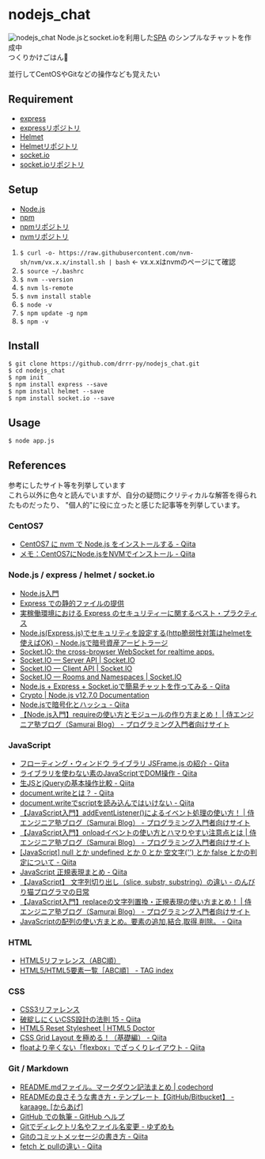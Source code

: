 # nodejs_chat
![nodejs_chat](https://github.com/S-Del/github_imgs/blob/master/nodejs_chat/chat540.gif)
Node.jsとsocket.ioを利用した[SPA](https://digitalidentity.co.jp/blog/creative/about-single-page-application.html)
のシンプルなチャットを作成中  
つくりかけごはん:rice:  
  
並行してCentOSやGitなどの操作なども覚えたい

## Requirement
- [express](https://expressjs.com/ja/)
- [expressリポジトリ](https://github.com/expressjs/expressjs.com)
- [Helmet](https://helmetjs.github.io/)
- [Helmetリポジトリ](https://github.com/helmetjs/helmet)
- [socket.io](https://socket.io/)
- [socket.ioリポジトリ](https://github.com/socketio/socket.io)

## Setup
- [Node.js](https://nodejs.org/ja/)
- [npm](https://www.npmjs.com/)
- [npmリポジトリ](https://github.com/npm/cli)
- [nvmリポジトリ](https://github.com/nvm-sh/nvm)
1. `$ curl -o- https://raw.githubusercontent.com/nvm-sh/nvm/vx.x.x/install.sh | bash` <- vx.x.xはnvmのページにて確認
2. `$ source ~/.bashrc`
3. `$ nvm --version`
4. `$ nvm ls-remote`
5. `$ nvm install stable`
6. `$ node -v`
7. `$ npm update -g npm`
8. `$ npm -v`

## Install
`$ git clone https://github.com/drrr-py/nodejs_chat.git`  
`$ cd nodejs_chat`  
`$ npm init`  
`$ npm install express --save`  
`$ npm install helmet --save`  
`$ npm install socket.io --save`  

## Usage
`$ node app.js`  

## References
参考にしたサイト等を列挙しています  
これら以外に色々と読んでいますが、自分の疑問にクリティカルな解答を得られたものだったり、
"個人的"に役に立ったと感じた記事等を列挙しています。
### CentOS7
- [CentOS7 に nvm で Node.js をインストールする - Qiita](https://qiita.com/tomy0610/items/6631a04c0e6ea8621b21)
- [メモ：CentOS7にNode.jsをNVMでインストール - Qiita](https://qiita.com/ysti/items/0c79d0d5e998e5861be2)
### Node.js / express / helmet / socket.io
- [Node.js入門](http://www.tohoho-web.com/ex/nodejs.html)
- [Express での静的ファイルの提供](https://expressjs.com/ja/starter/static-files.html)
- [実稼働環境における Express のセキュリティーに関するベスト・プラクティス](https://expressjs.com/ja/advanced/best-practice-security.html)
- [Node.js(Express.js)でセキュリティを設定する(http脆弱性対策はhelmetを使えばOK) - Node.jsで暗号資産アービトラージ](https://www.kennejs.com/entry/2019/01/12/002142)
- [Socket.IO: the cross-browser WebSocket for realtime apps.](https://jxck.github.io/socket.io/)
- [Socket.IO  —  Server API | Socket.IO](https://socket.io/docs/server-api/)
- [Socket.IO  —  Client API | Socket.IO](https://socket.io/docs/client-api/)
- [Socket.IO  —  Rooms and Namespaces | Socket.IO](https://socket.io/docs/rooms-and-namespaces/)
- [Node.js + Express + Socket.ioで簡易チャットを作ってみる - Qiita](https://qiita.com/riku-shiru/items/ffba3448f3aff152b6c1)
- [Crypto | Node.js v12.7.0 Documentation](https://nodejs.org/api/crypto.html)
- [Node.jsで暗号化とハッシュ - Qiita](https://qiita.com/_daisuke/items/990513e89ca169e9c4ad)
- [【Node.js入門】requireの使い方とモジュールの作り方まとめ！ | 侍エンジニア塾ブログ（Samurai Blog） - プログラミング入門者向けサイト](https://www.sejuku.net/blog/77966)
### JavaScript
- [フローティング・ウィンドウ ライブラリ JSFrame.js の紹介 - Qiita](https://qiita.com/riversun/items/1adffa5674bc5123b16d)
- [ライブラリを使わない素のJavaScriptでDOM操作 - Qiita](https://qiita.com/kouh/items/dfc14d25ccb4e50afe89)
- [生JSとjQueryの基本操作比較 - Qiita](https://qiita.com/shshimamo/items/ba3a57a81d9780030969)
- [document.writeとは？ - Qiita](https://qiita.com/a12345/items/0f9f7df07d0d2cb4f668)
- [document.writeでscriptを読み込んではいけない - Qiita](https://qiita.com/aya_taka/items/1255909b3db622272cee)
- [【JavaScript入門】addEventListener()によるイベント処理の使い方！ | 侍エンジニア塾ブログ（Samurai Blog） - プログラミング入門者向けサイト](https://www.sejuku.net/blog/57625)
- [【JavaScript入門】onloadイベントの使い方とハマりやすい注意点とは | 侍エンジニア塾ブログ（Samurai Blog） - プログラミング入門者向けサイト](https://www.sejuku.net/blog/19754)
- [\[JavaScript\] null とか undefined とか 0 とか 空文字('') とか false とかの判定について - Qiita](https://qiita.com/phi/items/723aa59851b0716a87e3)
- [JavaScript 正規表現まとめ - Qiita](https://qiita.com/iLLviA/items/b6bf680cd2408edd050f)
- [【JavaScript】 文字列切り出し（slice, substr, substring）の違い - のんびり猫プログラマの日常](http://catprogram.hatenablog.com/entry/2013/05/13/231457)
- [【JavaScript入門】replaceの文字列置換・正規表現の使い方まとめ！ | 侍エンジニア塾ブログ（Samurai Blog） - プログラミング入門者向けサイト](https://www.sejuku.net/blog/21107)
- [JavaScriptの配列の使い方まとめ。要素の追加,結合,取得,削除。 - Qiita](https://qiita.com/takeharu/items/d75f96f81ff83680013f)
### HTML
- [HTML5リファレンス（ABC順）](http://www.htmq.com/html5/indexa.shtml)
- [HTML5/HTML5要素一覧［ABC順］ - TAG index](https://www.tagindex.com/html5/elements/abc.html)
### CSS
- [CSS3リファレンス](http://www.htmq.com/css3/)
- [破綻しにくいCSS設計の法則 15 - Qiita](https://qiita.com/BYODKM/items/b8f545453f656270212a)
- [HTML5 Reset Stylesheet | HTML5 Doctor](http://html5doctor.com/html-5-reset-stylesheet/)
- [CSS Grid Layout を極める！（基礎編） - Qiita](https://qiita.com/kura07/items/e633b35e33e43240d363)
- [floatより辛くない「flexbox」でざっくりレイアウト - Qiita](https://qiita.com/hashrock/items/939684b9207dbab1d59e)
### Git / Markdown
- [README.mdファイル。マークダウン記法まとめ | codechord](https://codechord.com/2012/01/readme-markdown/)
- [READMEの良さそうな書き方・テンプレート【GitHub/Bitbucket】 - karaage. \[からあげ\]](https://karaage.hatenadiary.jp/entry/2018/01/19/073000)
- [GitHub での執筆 - GitHub ヘルプ](https://help.github.com/ja/categories/writing-on-github)
- [Gitでディレクトリ名やファイル名変更 - ゆずめも](https://yuzu441.hateblo.jp/entry/2013/12/27/151233)
- [Gitのコミットメッセージの書き方 - Qiita](https://qiita.com/itosho/items/9565c6ad2ffc24c09364)
- [fetch と pullの違い - Qiita](https://qiita.com/ota42y/items/e082d64f3f8b424e9b7d)
